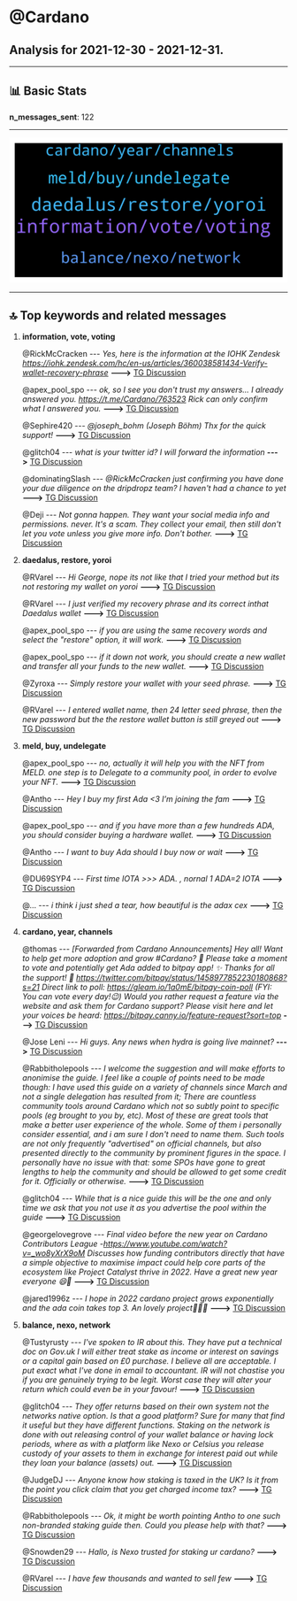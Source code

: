# **@Cardano**
 ## Analysis for **2021-12-30** - **2021-12-31**.

---

## 📊 **Basic Stats**

**n_messages_sent**: 122

---
![wordcloud](Cardano_1Days_wordcloud.png)

---


## 🔝 **Top keywords and related messages**

1. **information, vote, voting**

    @RickMcCracken --- *Yes, here is the information at the IOHK Zendesk https://iohk.zendesk.com/hc/en-us/articles/360038581434-Verify-wallet-recovery-phrase* **--->** [TG Discussion](https://t.me/Cardano/763616)

    @apex_pool_spo --- *ok, so I see you don't trust my answers...  I already answered you. https://t.me/Cardano/763523  Rick can only confirm what I answered you.* **--->** [TG Discussion](https://t.me/Cardano/763601)

    @Sephire420 --- *@joseph_bohm (Joseph Böhm)  Thx for the quick support!* **--->** [TG Discussion](https://t.me/Cardano/764156)

    @glitch04 --- *what is your twitter id? I will forward the information* **--->** [TG Discussion](https://t.me/Cardano/764154)

    @dominatingSlash --- *@RickMcCracken just confirming you have done your due diligence on the dripdropz team? I haven't had a chance to yet* **--->** [TG Discussion](https://t.me/Cardano/763594)

    @Deji --- *Not gonna happen. They want your social media info and permissions. never.  It's a scam. They collect your email, then still don't let you vote unless you give more info. Don't bother.* **--->** [TG Discussion](https://t.me/Cardano/763891)

2. **daedalus, restore, yoroi**

    @RVarel --- *Hi George, nope its not like that I tried your method but its not restoring my wallet on yoroi* **--->** [TG Discussion](https://t.me/Cardano/763604)

    @RVarel --- *I just verified my recovery phrase and its correct inthat Daedalus wallet* **--->** [TG Discussion](https://t.me/Cardano/763623)

    @apex_pool_spo --- *if you are using the same recovery words and select the "restore" option, it will work.* **--->** [TG Discussion](https://t.me/Cardano/763605)

    @apex_pool_spo --- *if it down not work, you should create a new wallet and transfer all your funds to the new wallet.* **--->** [TG Discussion](https://t.me/Cardano/763625)

    @Zyroxa --- *Simply restore your wallet with your seed phrase.* **--->** [TG Discussion](https://t.me/Cardano/763584)

    @RVarel --- *I entered wallet name, then 24 letter seed phrase, then the new password but the the restore wallet button is still greyed out* **--->** [TG Discussion](https://t.me/Cardano/763606)

3. **meld, buy, undelegate**

    @apex_pool_spo --- *no, actually it will help you with the NFT from MELD. one step is to Delegate to a community pool, in order to evolve your NFT.* **--->** [TG Discussion](https://t.me/Cardano/763648)

    @Antho --- *Hey I buy my first Ada <3 I’m joining the fam* **--->** [TG Discussion](https://t.me/Cardano/763874)

    @apex_pool_spo --- *and if you have more than a few hundreds ADA, you should consider buying a hardware wallet.* **--->** [TG Discussion](https://t.me/Cardano/763628)

    @Antho --- *I want to buy Ada should I buy now or wait* **--->** [TG Discussion](https://t.me/Cardano/763637)

    @DU69SYP4 --- *First time IOTA >>> ADA. , nornal 1 ADA=2 IOTA* **--->** [TG Discussion](https://t.me/Cardano/763783)

    @... --- *i think i just shed a tear, how beautiful is the adax cex* **--->** [TG Discussion](https://t.me/Cardano/763867)

4. **cardano, year, channels**

    @thomas --- *[Forwarded from Cardano Announcements] Hey all! Want to help get more adoption and grow #Cardano? 👀  Please take a moment to vote and potentially get Ada added to bitpay app! ✨  Thanks for all the support! 💪  https://twitter.com/bitpay/status/1458977852230180868?s=21  Direct link to poll: https://gleam.io/1a0mE/bitpay-coin-poll (FYI: You can vote every day!😉)  Would you rather request a feature via the website and ask them for Cardano support? Please visit here and let your voices be heard: https://bitpay.canny.io/feature-request?sort=top* **--->** [TG Discussion](https://t.me/Cardano/763791)

    @Jose Leni --- *Hi guys. Any news when hydra is going live mainnet?* **--->** [TG Discussion](https://t.me/Cardano/764038)

    @Rabbitholepools --- *I welcome the suggestion and will make efforts to anonimise the guide. I feel like a couple of points need to be made though:  I have used this guide on a variety of channels since March and not a single delegation has resulted from it;  There are countless community tools around Cardano which not so subtly point to specific pools (eg brought to you by, etc). Most of these are great tools that make a better user experience of the whole. Some of them i personally consider essential, and i  am sure I don't need to name them. Such tools are not only frequently "advertised" on official channels, but also presented directly to the community by prominent figures in the space. I personally have no issue with that: some SPOs have gone to great lengths to help the community and should be allowed to get some credit for it. Officially or otherwise.* **--->** [TG Discussion](https://t.me/Cardano/764010)

    @glitch04 --- *While that is a nice guide this will be the one and only time we ask that you not use it as you advertise the pool within the guide* **--->** [TG Discussion](https://t.me/Cardano/764001)

    @georgelovegrove --- *Final video before the new year on Cardano Contributors League -https://www.youtube.com/watch?v=_wo8yXrX9oM  Discusses how funding contributors directly that have a simple objective to maximise impact could help core parts of the ecosystem like Project Catalyst thrive in 2022.  Have a great new year everyone 😄🎉* **--->** [TG Discussion](https://t.me/Cardano/764177)

    @jared1996z --- *I hope in 2022 cardano project grows exponentially and the ada coin takes top 3. An lovely project👀🎉🎉* **--->** [TG Discussion](https://t.me/Cardano/764230)

5. **balance, nexo, network**

    @Tustyrusty --- *I've spoken to IR about this. They have put a technical doc on Gov.uk I will either treat stake as income or interest on savings or a capital gain based on £0 purchase. I believe all are acceptable. I put exact what I've done in email to accountant. IR will not chastise you if you are genuinely trying to be legit. Worst case they will alter your return which could even be in your favour!* **--->** [TG Discussion](https://t.me/Cardano/763957)

    @glitch04 --- *They offer returns based on their own system not the networks native option. Is that a good platform? Sure for many that find it useful but they have different functions. Staking on the network is done with out releasing control of your wallet balance or having lock periods, where as with a platform like Nexo or Celsius you release custody of your assets to them in exchange for interest paid out while they loan your balance (assets) out.* **--->** [TG Discussion](https://t.me/Cardano/764079)

    @JudgeDJ --- *Anyone know how staking is taxed in the UK?  Is it from the point you click claim that you get charged income tax?* **--->** [TG Discussion](https://t.me/Cardano/763913)

    @Rabbitholepools --- *Ok, it might be worth pointing Antho to one such non-branded staking guide then. Could you please help with that?* **--->** [TG Discussion](https://t.me/Cardano/764015)

    @Snowden29 --- *Hallo, is Nexo trusted for staking ur cardano?* **--->** [TG Discussion](https://t.me/Cardano/764076)

    @RVarel --- *I have few thousands and wanted to sell few* **--->** [TG Discussion](https://t.me/Cardano/763645)

